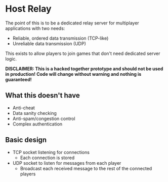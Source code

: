 # Host Relay

The point of this is to be a dedicated relay server for multiplayer applications with two needs:

* Reliable, ordered data transmission (TCP-like)
* Unreliable data transmission (UDP)

This exists to allow players to join games that don't need dedicated server logic.

**DISCLAIMER: This is a hacked together prototype and should not be used in production! Code will change without warning and nothing is guaranteed!**

## What this **doesn't have**

* Anti-cheat
* Data sanity checking
* Anti-spam/congestion control
* Complex authentication

## Basic design

* TCP socket listening for connections
  * Each connection is stored
* UDP socket to listen for messages from each player
  * Broadcast each received message to the rest of the connected players
